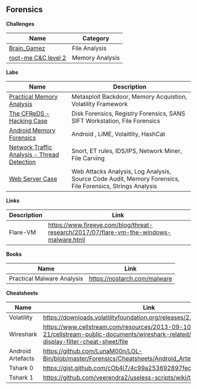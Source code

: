 ## Forensics 

**Challenges**

| Name | Category |
|--|--|
| [Brain_Gamez](https://github.com/LunaM00n/LOL-Bin/blob/master/Forensics/CHALLENGES/brain_gamez.md) | File Analysis |
| [root-me C&C level 2](https://github.com/LunaM00n/LOL-Bin/blob/master/Forensics/CHALLENGES/root_me_cnc_2.md) | Memory Analysis |


**Labs**

| Name | Description |
|--|--|
| [Practical Memory Analysis](https://github.com/LunaM00n/LOL-Bin/blob/master/Forensics/Labs/00_Practical_Memory_Analysis.md) | Metasploit Backdoor, Memory Acquistion, Volatility Framework |
| [The CFReDS - Hacking Case](https://github.com/LunaM00n/LOL-Bin/blob/master/Forensics/Labs/01_CFReDS_Hacking_Case.md) | Disk Forensics, Registry Forensics, SANS SIFT Workstation, File Forensics |
| [Android Memory Forensics](https://github.com/LunaM00n/LOL-Bin/blob/master/Forensics/Labs/03_Android_Memory_Analysis_Basic.md) | Android , LiME, Volaitlity, HashCat |
| [Network Traffic Analysis - Thread Detection](https://github.com/LunaM00n/LOL-Bin/blob/master/Forensics/Labs/04_Network_Traffic_Analysis.md) | Snort, ET rules, IDS/IPS, Network Miner, File Carving |
| [Web Server Case](https://github.com/LunaM00n/LOL-Bin/blob/master/Forensics/Labs/05.Web_Server_Case.md) | Web Attacks Analysis, Log Analysis, Source Code Audit, Memory Forensics, File Forensics, Strings Analysis |

**Links**

| Description | Link |
|--|--|
| Flare-VM | https://www.fireeye.com/blog/threat-research/2017/07/flare-vm-the-windows-malware.html |


**Books**

|Name| Link |
|--|--|
| Practical Malware Analysis | https://nostarch.com/malware |

**Cheatsheets**

|Name| Link |
|--|--|
| Volatility | https://downloads.volatilityfoundation.org/releases/2.4/CheatSheet_v2.4.pdf |
| Wireshark | https://www.cellstream.com/resources/2013-09-10-11-55-21/cellstream-public-documents/wireshark-related/83-wireshark-display-filter-cheat-sheet/file |
| Android Artefacts | https://github.com/LunaM00n/LOL-Bin/blob/master/Forensics/Cheatsheets/Android_Artefacts.md |
| Tshark 0 | https://gist.github.com/cOb4l7/4c99a253692897fec7f806a29d9d1976 |
| Tshark 1 | https://github.com/veerendra2/useless-scripts/wiki/tshark-CheatSheet |

